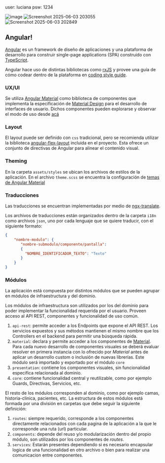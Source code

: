 
user: luciana
psw: 1234


![image](https://github.com/user-attachments/assets/d99a7aae-a64e-4749-94bc-8722fe414e5f)
![Screenshot 2025-06-03 203055](https://github.com/user-attachments/assets/5553372d-2baf-4e40-be3d-88fd507ce9d0)
![Screenshot 2025-06-03 202849](https://github.com/user-attachments/assets/0cb5f230-dacb-427c-9c6a-d7975f49ce10)



## Angular!


[Angular](https://angular.io/guide/what-is-angular) es un framework de diseño de aplicaciones y una plataforma de desarrollo para construir single-page applications (SPA) construido con [TypeScript](https://www.typescriptlang.org/).

Angular hace uso de distintas bibliotecas como [rxJS](https://rxjs.dev/guide/overview) y provee una guía de cómo codear dentro de la plataforma en [coding style guide](https://angular.io/guide/styleguide).

### UX/UI

Se utiliza [Angular Material](https://material.angular.io) como biblioteca de componentes que implementa la especificación de [Material Design](https://material.io/design) para el desarrollo de interfaces de usuario. Dichos componentes pueden explorarse y observar el modo de uso desde [acá](https://material.angular.io/components/categories)

### Layout

El layout puede ser definido con `css` tradicional, pero se recomienda utilizar la biblioteca [angular-flex-layout](https://github.com/angular/flex-layout) incluida en el proyecto. Esta ofrece un conjunto de directivas de Angular para alinear el contenido visual.

### Theming

En la carpeta `assets/styles` se ubican los archivos de estilos de la aplicación. En el archivo `theme.scss` se encuentra la configuración de [temas de Angular Material](https://material.angular.io/guide/theming)
### Traducciones

Las traducciones se encuentran implementadas por medio de [ngx-translate](https://github.com/ngx-translate/core).

Los archivos de traducciones están organizados dentro de la carpeta `i18n` como archivos `json`, uno por cada lenguaje que se quiere traducir, con el siguiente formato:

```json
{
    "nombre-modulo": {
       "nombre-submodulo/componente/pantalla": 
	   {
         "NOMBRE_IDENTIFICADOR_TEXTO": "Texto"
       }
    }
}
```

### Módulos

La aplicación está compuesta por distintos módulos que se pueden agrupar en módulos de infraestructura y del dominio.

Los módulos de infraestructura son utilizados por los del dominio para poder implementar la funcionalidad requerida por el usuario. Proveen acceso al API REST, componentes y funcionalidad de uso común.

1. `api-rest`: permite acceder a los Endpoints que expone el API REST. Los servicios expuestos y sus métodos mantienen el mismo nombre que los Controllers en el backend para permitir una búsqueda rápida.
3. `material`: declara y permite acceder a los componentes de [Material](https://material.angular.io/). Para cada nuevo desarrollo de componentes visuales se deberá evaluar resolver en primera instancia con lo ofrecido por *Material* antes de aplicar un desarrollo custom o inclusión de nuevas librerías. Este módulo será importado y exportado por el módulo `core`
4. `presentation`: contiene los componentes visuales, sin funcionalidad especifica relacionada al dominio.
5. `core`: contiene funcionalidad central y reutilizable, como por ejemplo Guards, Directivas, Servicios, etc.

El resto de los módulos corresponden al dominio, como por ejemplo camas, historia-clinica, pacientes, etc.
La estructura de estos módulos está formada por una división en carpetas que debe seguir la siguiente definición:

1. `routes`: siempre requerido, corresponde a los componentes directamente relacionados con cada pagina de la aplicación a la que le
   corresponde una ruta (url) particular.
2. `components`: depende del reuso y/o modularización dentro del propio módulo, son utilizados por los componentes de *routes*.
3. `services`: Estarán presentes dependiendo si es necesario encapsular logica de una funcionalidad en otro archivo o bien para realizar 
   una comunicacion entre componentes.



